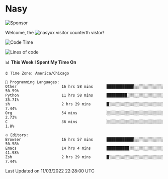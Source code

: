 # Nasy

<!--
<p align="center">
<img height="200" src="https://github-readme-stats.vercel.app/api?username=nasyxx&count_private=true&show_icons=true&theme=dracula&include_all_commits=true"/>
<img height="200" src="https://github-readme-stats.vercel.app/api/top-langs/?username=nasyxx&theme=dracula&hide=html,jupyter+notebook&count_private=true&show_icons=true"/>
</p>

  
----------------
-->

![Sponsor](https://img.shields.io/static/v1.svg?label=Sponsor&message=%E2%9D%A4&logo=GitHub&style=flat&color=pink)
 
Welcome, the ![nasyxx visitor counter](https://count.getloli.com/get/@nasyxx?theme=rule34)th vistor!
 
<!--START_SECTION:waka-->
![Code Time](http://img.shields.io/badge/Code%20Time-2%2C009%20hrs%208%20mins-blue)

![Lines of code](https://img.shields.io/badge/From%20Hello%20World%20I%27ve%20Written-5%20Million%20lines%20of%20code-blue)

📊 **This Week I Spent My Time On** 

```text
⌚︎ Time Zone: America/Chicago

💬 Programming Languages: 
Other                    16 hrs 58 mins      ████████████░░░░░░░░░░░░░   50.59% 
Python                   11 hrs 58 mins      █████████░░░░░░░░░░░░░░░░   35.71% 
sh                       2 hrs 29 mins       █░░░░░░░░░░░░░░░░░░░░░░░░   7.44% 
Org                      54 mins             ░░░░░░░░░░░░░░░░░░░░░░░░░   2.73% 
C                        36 mins             ░░░░░░░░░░░░░░░░░░░░░░░░░   1.8%

🔥 Editors: 
Browser                  16 hrs 57 mins      ████████████░░░░░░░░░░░░░   50.58% 
Emacs                    14 hrs 4 mins       ██████████░░░░░░░░░░░░░░░   41.98% 
Zsh                      2 hrs 29 mins       █░░░░░░░░░░░░░░░░░░░░░░░░   7.44%

```


 Last Updated on 11/03/2022 22:28:00 UTC
<!--END_SECTION:waka-->

<!-- ![visitors](https://visitor-badge.laobi.icu/badge?page_id=nasyxx.nasyxx) -->
